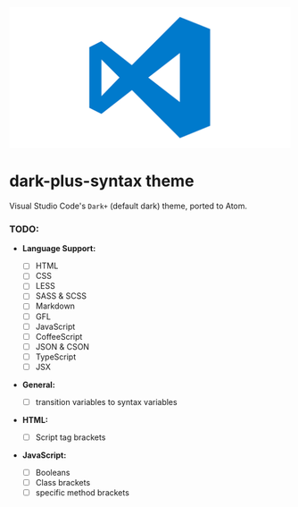 ![vscode icon](./vscode.png)

# dark-plus-syntax theme

Visual Studio Code's `Dark+` (default dark) theme, ported to Atom. <br>


### TODO:

  - __Language Support:__

    - [ ] HTML
    - [ ] CSS
    - [ ] LESS
    - [ ] SASS & SCSS
    - [ ] Markdown
    - [ ] GFL
    - [ ] JavaScript
    - [ ] CoffeeScript
    - [ ] JSON & CSON
    - [ ] TypeScript
    - [ ] JSX

  - __General:__
    - [ ] transition variables to syntax variables

  - __HTML:__

    - [ ] Script tag brackets


  - __JavaScript:__

    - [ ] Booleans
    - [ ] Class brackets
    - [ ] specific method brackets
